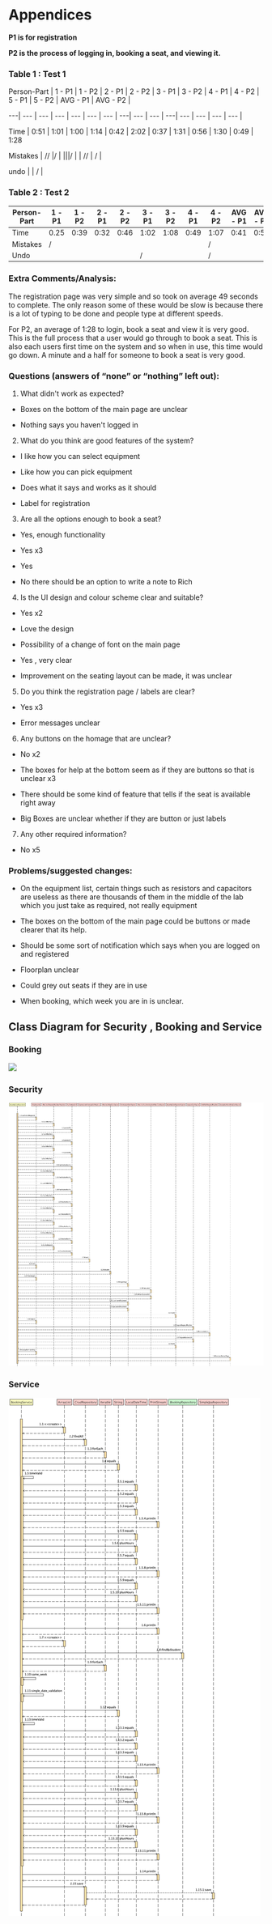 
# Appendices

**P1 is for registration**

**P2 is the process of logging in, booking a seat, and viewing it.**
### Table 1 : Test 1
 Person-Part | 1 - P1 | 1 - P2 | 2 - P1 | 2 - P2 | 3 - P1 | 3 - P2 |  4 - P1 | 4 - P2 | 5 - P1 | 5 - P2 | AVG - P1 | AVG - P2 | 
 
 ---| --- | --- | --- | --- | --- | --- | ---| --- | --- | ---| --- | --- | --- | --- | 
 
 Time |  0:51 | 1:01 | 1:00 | 1:14 | 0:42 | 2:02 | 0:37 | 1:31 | 0:56 | 1:30 | 0:49 | 1:28
 
 Mistakes |   // |/ | |||/ | | // | / |
 
 undo | | / |

### Table 2 : Test 2

 Person-Part | 1 - P1 | 1 - P2 | 2 - P1 | 2 - P2 | 3 - P1 | 3 - P2 |  4 - P1 | 4 - P2 |  AVG - P1 | AVG - P2 | 
  ---| --- | --- | --- | --- | --- | --- | ---| --- | --- | --- 
 Time | 0.25 | 0:39 | 0:32 | 0:46 | 1:02 | 1:08 | 0:49 | 1:07 | 0:41 | 0:55 | 
  Mistakes | / | |||||| / | 
  Undo | |||| /||| /|
### Extra Comments/Analysis:

The registration page was very simple and so took on average 49 seconds to complete. The only reason some of these would be slow is because there is a lot of typing to be done and people type at different speeds.

For P2, an average of 1:28 to login, book a seat and view it is very good. This is the full process that a user would go through to book a seat. This is also each users first time on the system and so when in use, this time would go down. A minute and a half for someone to book a seat is very good.

### Questions (answers of “none” or “nothing” left out):

1. What didn't work as expected?

* Boxes on the bottom of the main page are unclear
    
* Nothing says you haven't logged in
    
 2. What do you think are good features of the system?

-   I like how you can select equipment
    
-   Like how you can pick equipment
    
-   Does what it says and works as it should
    
-   Label for registration
    



3. Are all the options enough to book a seat?

-   Yes, enough functionality
    
-   Yes x3
    
-   Yes
    
-   No there should be an option to write a note to Rich
    

  

4. Is the UI design and colour scheme clear and suitable?

-   Yes x2
    
-   Love the design
    
-   Possibility of a change of font on the main page
    
-   Yes , very clear
    
-   Improvement on the seating layout can be made, it was unclear
    

  

5. Do you think the registration page / labels are clear?

-   Yes x3
    
-   Error messages unclear
    

  

6. Any buttons on the homage that are unclear?

-   No x2
    
-   The boxes for help at the bottom seem as if they are buttons so that is unclear x3
    
-   There should be some kind of feature that tells if the seat is available right away
    
-   Big Boxes are unclear whether if they are button or just labels
    

  

7. Any other required information?

-   No x5
    

  

### Problems/suggested changes:

-   On the equipment list, certain things such as resistors and capacitors are useless as there are thousands of them in the middle of the lab which you just take as required, not really equipment
    
-   The boxes on the bottom of the main page could be buttons or made clearer that its help.
    
-   Should be some sort of notification which says when you are logged on and registered
    
-   Floorplan unclear
    
-   Could grey out seats if they are in use
    
-   When booking, which week you are in is unclear.

## Class Diagram for Security , Booking and Service 

### Booking 

![
](https://github.com/konszy/LAB-BOOKING-ATTENDANCE/blob/master/PortfolioB/Appendix_1_booking_Sequence.png)

### Security 

![enter image description here](https://github.com/konszy/LAB-BOOKING-ATTENDANCE/blob/master/PortfolioB/Appendix3_Security_Sequence.png)

### Service 

![enter image description here](https://github.com/konszy/LAB-BOOKING-ATTENDANCE/blob/master/PortfolioB/Appendix2_Service_Sequence.png)
